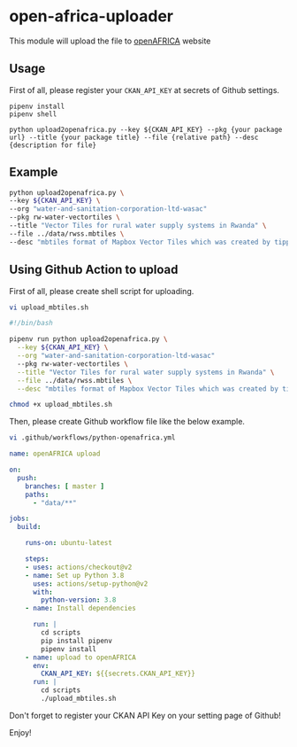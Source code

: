 # open-africa-uploader
This module will upload the file to [openAFRICA](https://open.africa) website

## Usage

First of all, please register your `CKAN_API_KEY` at secrets of Github settings.

```
pipenv install 
pipenv shell

python upload2openafrica.py --key ${CKAN_API_KEY} --pkg {your package url} --title {your package title} --file {relative path} --desc {description for file}
```

## Example

```bash
python upload2openafrica.py \
--key ${CKAN_API_KEY} \
--org "water-and-sanitation-corporation-ltd-wasac"
--pkg rw-water-vectortiles \
--title "Vector Tiles for rural water supply systems in Rwanda" \
--file ../data/rwss.mbtiles \
--desc "mbtiles format of Mapbox Vector Tiles which was created by tippecanoe."
```

## Using Github Action to upload

First of all, please create shell script for uploading.

```bash
vi upload_mbtiles.sh
```
```bash
#!/bin/bash

pipenv run python upload2openafrica.py \
  --key ${CKAN_API_KEY} \
  --org "water-and-sanitation-corporation-ltd-wasac"
  --pkg rw-water-vectortiles \
  --title "Vector Tiles for rural water supply systems in Rwanda" \
  --file ../data/rwss.mbtiles \
  --desc "mbtiles format of Mapbox Vector Tiles which was created by tippecanoe."
```

```bash
chmod +x upload_mbtiles.sh
```

Then, please create Github workflow file like the below example.

```bash
vi .github/workflows/python-openafrica.yml
```

```yaml
name: openAFRICA upload

on:
  push:
    branches: [ master ]
    paths:
      - "data/**"

jobs:
  build:

    runs-on: ubuntu-latest

    steps:
    - uses: actions/checkout@v2
    - name: Set up Python 3.8
      uses: actions/setup-python@v2
      with:
        python-version: 3.8
    - name: Install dependencies

      run: |
        cd scripts
        pip install pipenv
        pipenv install
    - name: upload to openAFRICA
      env:
        CKAN_API_KEY: ${{secrets.CKAN_API_KEY}}
      run: |
        cd scripts
        ./upload_mbtiles.sh
```

Don't forget to register your CKAN API Key on your setting page of Github!

Enjoy!